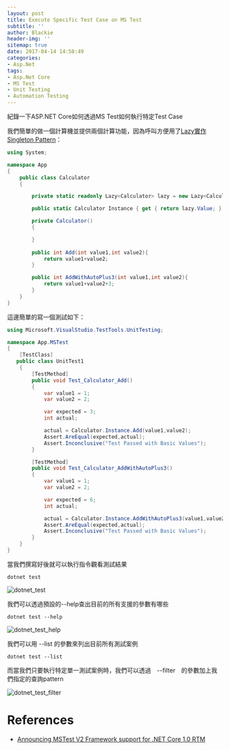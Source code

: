 ```yaml
---
layout: post
title: Execute Specific Test Case on MS Test
subtitle: ''
author: Blackie
header-img: ''
sitemap: true
date: 2017-04-14 14:58:49
categories:
- Asp.Net
tags: 
- Asp.Net Core
- MS Test
- Unit Testing
- Automation Testing
---
```


紀錄一下ASP.NET Core如何透過MS Test如何執行特定Test Case

<!-- More -->

我們簡單的做一個計算機並提供兩個計算功能，因為呼叫方便用了[Lazy實作Singleton Pattern](http://blackie1019.github.io/2017/04/03/Singleton-Pattern-Implementation-In-CSharp/)：

```csharp
using System;

namespace App
{
    public class Calculator
    {

        private static readonly Lazy<Calculator> lazy = new Lazy<Calculator>(() => new Calculator());

        public static Calculator Instance { get { return lazy.Value; } }

        private Calculator()
        {

        }
        
        public int Add(int value1,int value2){
            return value1+value2;
        }

        public int AddWithAutoPlus3(int value1,int value2){
            return value1+value2+3;
        }
    }
}
```

這邊簡單的寫一個測試如下：

```csharp
using Microsoft.VisualStudio.TestTools.UnitTesting;

namespace App.MSTest
{
    [TestClass]
   public class UnitTest1
    {
        [TestMethod]
        public void Test_Calculator_Add()
        {
            var value1 = 1; 
            var value2 = 2;

            var expected = 3;
            int actual;

            actual = Calculator.Instance.Add(value1,value2);
            Assert.AreEqual(expected,actual);
            Assert.Inconclusive("Test Passed with Basic Values");
        }

        [TestMethod]
        public void Test_Calculator_AddWithAutoPlus3()
        {
            var value1 = 1; 
            var value2 = 2;

            var expected = 6;
            int actual;

            actual = Calculator.Instance.AddWithAutoPlus3(value1,value2);
            Assert.AreEqual(expected,actual);
            Assert.Inconclusive("Test Passed with Basic Values");
        }
    }
}

```

當我們撰寫好後就可以執行指令觀看測試結果

    dotnet test

![dotnet_test](dotnet_test.png)

我們可以透過預設的--help查出目前的所有支援的參數有哪些

    dotnet test --help

![dotnet_test_help](dotnet_test_help.png)

我們可以用 --list 的參數來列出目前所有測試案例

    dotnet test --list 

而當我們只要執行特定單一測試案例時，我們可以透過　--filter　的參數加上我們指定的查詢pattern

![dotnet_test_filter](dotnet_test_filter.png)

# References #

- [Announcing MSTest V2 Framework support for .NET Core 1.0 RTM
](https://blogs.msdn.microsoft.com/visualstudioalm/2016/09/01/announcing-mstest-v2-framework-support-for-net-core-1-0-rtm/)